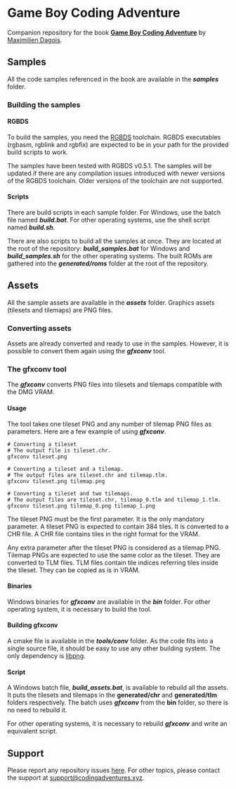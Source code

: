 # Game Boy Coding Adventure

Companion repository for the book [**Game Boy Coding Adventure**](https://mdagois.gumroad.com/l/CODQn) by [Maximilien Dagois](https://mdagois.gumroad.com/).

## Samples

All the code samples referenced in the book are available in the ***samples*** folder.

### Building the samples

#### RGBDS

To build the samples, you need the [RGBDS](https://rgbds.gbdev.io/) toolchain.
RGBDS executables (rgbasm, rgblink and rgbfix) are expected to be in your path for the provided build scripts to work.

The samples have been tested with RGBDS v0.5.1.
The samples will be updated if there are any compilation issues introduced with newer versions of the RGBDS toolchain.
Older versions of the toolchain are not supported.

#### Scripts

There are build scripts in each sample folder.
For Windows, use the batch file named ***build.bat***.
For other operating systems, use the shell script named ***build.sh***.

There are also scripts to build all the samples at once.
They are located at the root of the repository: ***build_samples.bat*** for Windows and ***build_samples.sh*** for the other operating systems.
The built ROMs are gathered into the ***generated/roms*** folder at the root of the repository.

## Assets

All the sample assets are available in the ***assets*** folder.
Graphics assets (tilesets and tilemaps) are PNG files.

### Converting assets

Assets are already converted and ready to use in the samples.
However, it is possible to convert them again using the ***gfxconv*** tool.

### The gfxconv tool

The ***gfxconv*** converts PNG files into tilesets and tilemaps compatible with the DMG VRAM.

#### Usage

The tool takes one tileset PNG and any number of tilemap PNG files as parameters.
Here are a few example of using ***gfxconv***.

```
# Converting a tileset
# The output file is tileset.chr.
gfxconv tileset.png

# Converting a tileset and a tilemap.
# The output files are tileset.chr and tilemap.tlm.
gfxconv tileset.png tilemap.png

# Converting a tileset and two tilemaps.
# The output files are tileset.chr, tilemap_0.tlm and tilemap_1.tlm.
gfxconv tileset.png tilemap_0.png tilemap_1.png
```

The tileset PNG must be the first parameter.
It is the only mandatory parameter.
A tileset PNG is expected to contain 384 tiles.
It is converted to a CHR file.
A CHR file contains tiles in the right format for the VRAM.

Any extra parameter after the tileset PNG is considered as a tilemap PNG.
Tilemap PNGs are expected to use the same color as the tileset.
They are converted to TLM files.
TLM files contain tile indices referring tiles inside the tileset.
They can be copied as is in VRAM.

#### Binaries

Windows binaries for ***gfxconv*** are available in the ***bin*** folder.
For other operating system, it is necessary to build the tool.

#### Building gfxconv

A cmake file is available in the ***tools/conv*** folder.
As the code fits into a single source file, it should be easy to use any other building system.
The only dependency is [libpng](http://www.libpng.org/pub/png/libpng.html).

#### Script

A Windows batch file, ***build_assets.bat***, is available to rebuild all the assets.
It puts the tilesets and tilemaps in the **generated/chr** and **generated/tlm** folders respectively.
The batch uses ***gfxconv*** from the **bin** folder, so there is no need to rebuild it.

For other operating systems, it is necessary to rebuild ***gfxconv*** and write an equivalent script.

## Support

Please report any repository issues [here](https://github.com/mdagois/gca/issues).
For other topics, please contact the support at support@codingadventures.xyz.

